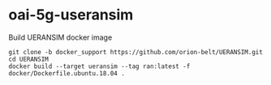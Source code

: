 # oai-5g-useransim

Build UERANSIM docker image

```
git clone -b docker_support https://github.com/orion-belt/UERANSIM.git
cd UERANSIM
docker build --target ueransim --tag ran:latest -f docker/Dockerfile.ubuntu.18.04 .
```
